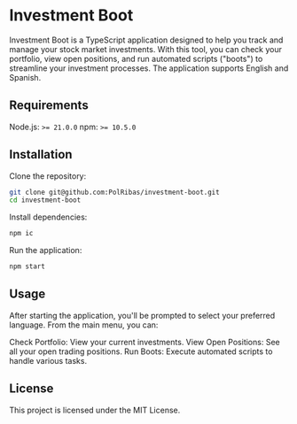 # Investment Boot

Investment Boot is a TypeScript application designed to help you track and manage your stock market investments. With this tool, you can check your portfolio, view open positions, and run automated scripts ("boots") to streamline your investment processes. The application supports English and Spanish.

## Requirements

Node.js: `>= 21.0.0`
npm: `>= 10.5.0`

## Installation

Clone the repository:

```bash
git clone git@github.com:PolRibas/investment-boot.git
cd investment-boot
```

Install dependencies:

```bash
npm ic
```

Run the application:

```bash
npm start
```

## Usage

After starting the application, you'll be prompted to select your preferred language. From the main menu, you can:

Check Portfolio: View your current investments.
View Open Positions: See all your open trading positions.
Run Boots: Execute automated scripts to handle various tasks.

## License

This project is licensed under the MIT License.
